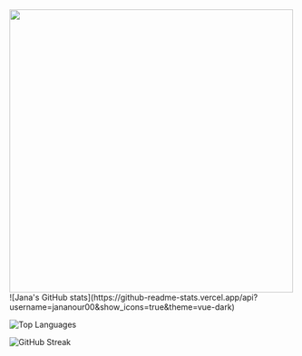 ## 
<img src="https://media.giphy.com/media/69jvP3VXUYhr3YUYu9/giphy.gif" width="500"/>
<!-- 🌹 Custom Burgundy + Gold GitHub Stats -->
![Jana's GitHub stats](https://github-readme-stats.vercel.app/api?username=jananour00&show_icons=true&theme=vue-dark)

![Top Languages](https://github-readme-stats.vercel.app/api/top-langs/?username=jananour00&layout=compact&theme=vue-dark)

![GitHub Streak](https://streak-stats.demolab.com?user=jananour00&theme=vue-dark)

